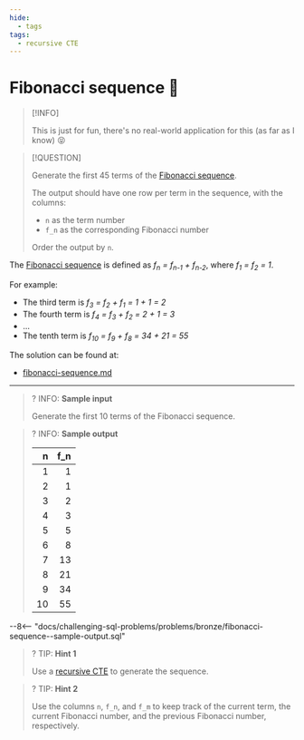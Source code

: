 ```yaml
---
hide:
  - tags
tags:
  - recursive CTE
---
```


# Fibonacci sequence 🔢

> [!INFO]
>
> This is just for fun, there's no real-world application for this (as far as I know) 😝

> [!QUESTION]
>
> Generate the first 45 terms of the [Fibonacci sequence](https://en.wikipedia.org/wiki/Fibonacci_sequence).
>
> The output should have one row per term in the sequence, with the columns:
>
> - `n` as the term number
> - `f_n` as the corresponding Fibonacci number
>
> Order the output by `n`.

The [Fibonacci sequence](https://en.wikipedia.org/wiki/Fibonacci_sequence) is defined as _f<sub>n</sub> = f<sub>n-1</sub> + f<sub>n-2</sub>_, where _f<sub>1</sub> = f<sub>2</sub> = 1_.

For example:

- The third term is _f<sub>3</sub> = f<sub>2</sub> + f<sub>1</sub> = 1 + 1 = 2_
- The fourth term is _f<sub>4</sub> = f<sub>3</sub> + f<sub>2</sub> = 2 + 1 = 3_
- ...
- The tenth term is _f<sub>10</sub> = f<sub>9</sub> + f<sub>8</sub> = 34 + 21 = 55_

The solution can be found at:

- [fibonacci-sequence.md](../../solutions/bronze/fibonacci-sequence.md)

---

<!-- prettier-ignore -->
>? INFO: **Sample input**
>
> Generate the first 10 terms of the Fibonacci sequence.

<!-- prettier-ignore -->
>? INFO: **Sample output**
>
> |  n | f_n |
> |---:|----:|
> |  1 |   1 |
> |  2 |   1 |
> |  3 |   2 |
> |  4 |   3 |
> |  5 |   5 |
> |  6 |   8 |
> |  7 |  13 |
> |  8 |  21 |
> |  9 |  34 |
> | 10 |  55 |
>
--8<-- "docs/challenging-sql-problems/problems/bronze/fibonacci-sequence--sample-output.sql"

<!-- prettier-ignore -->
>? TIP: **Hint 1**
>
> Use a [recursive CTE](../../../from-excel-to-sql/advanced-concepts/recursive-ctes.md) to generate the sequence.

<!-- prettier-ignore -->
>? TIP: **Hint 2**
>
> Use the columns `n`, `f_n`, and `f_m` to keep track of the current term, the current Fibonacci number, and the previous Fibonacci number, respectively.
